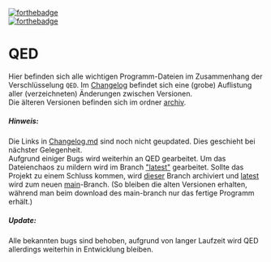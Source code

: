 [![forthebadge](https://forthebadge.com/images/badges/contains-tasty-spaghetti-code.svg)](https://forthebadge.com)\
[![forthebadge](https://forthebadge.com/images/badges/works-on-my-machine.svg)](https://forthebadge.com)
# QED
Hier befinden sich alle wichtigen Programm-Dateien im Zusammenhang der Verschlüsselung `QED`. Im [Changelog](CHANGELOG.md) befindet sich eine (grobe) Auflistung aller (verzeichneten) Änderungen zwischen Versionen.\
Die älteren Versionen befinden sich im ordner [archiv](https://github.com/TEX479/QED/archiv).

##### Hinweis:
Die Links in [Changelog.md](CHANGELOG.md) sind noch nicht geupdated. Dies geschieht bei nächster Gelegenheit.\
Aufgrund einiger Bugs wird weiterhin an QED gearbeitet. Um das Dateienchaos zu mildern wird im Branch ["latest"](https://github.com/TEX479/QED/tree/latest) gearbeitet. Sollte das Projekt zu einem Schluss kommen, wird [dieser](https://github.com/TEX479/QED/tree/main) Branch archiviert und [latest](https://github.com/TEX479/QED/tree/latest) wird zum neuen [main](https://github.com/TEX479/QED/tree/main)-Branch. (So bleiben die alten Versionen erhalten, während man beim download des main-branch nur das fertige Programm erhält.)

##### Update:
Alle bekannten bugs sind behoben, aufgrund von langer Laufzeit wird QED allerdings weiterhin in Entwicklung bleiben.
